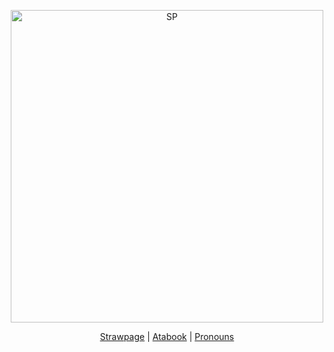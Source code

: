 <p align="center">
  <a href="https://example.com">
    <img src="https://cdn.wikimg.net/en/splatoonwiki/images/7/7e/S2_Tower_Records_Inkling_and_Octoling.png" alt="SP" width="500">
  </a>
</p>

<p align="center">
  <a href="https://sosoapsy.straw.page">Strawpage</a> |
  <a href="https://s0apsy.atabook.org">Atabook</a> |
  <a href="https://pronouns.cc/@s0apsy">Pronouns</a>
</p>
